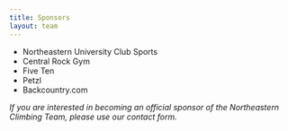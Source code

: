 ```yaml
---
title: Sponsors
layout: team
---
```


* Northeastern University Club Sports
* Central Rock Gym
* Five Ten
* Petzl
* Backcountry.com

*If you are interested in becoming an official sponsor of the Northeastern Climbing Team, please use our contact form.*